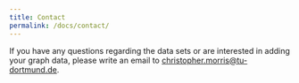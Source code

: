 ```yaml
---
title: Contact
permalink: /docs/contact/
---
```

If you have any questions regarding the data sets or are interested in adding your graph data, please write an email to christopher.morris@tu-dortmund.de.

